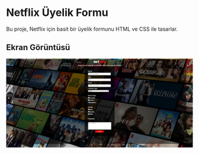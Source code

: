 # Netflix Üyelik Formu

Bu proje, Netflix için basit bir üyelik formunu HTML ve CSS ile tasarlar.

## Ekran Görüntüsü

![Ekran Görüntüsü](./img/netflix.jpg)
